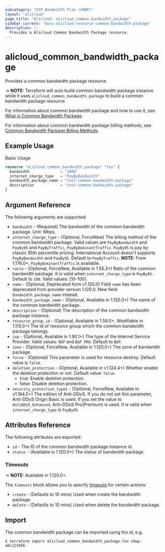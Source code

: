 ```yaml
---
subcategory: "EIP Bandwidth Plan (CBWP)"
layout: "alicloud"
page_title: "Alicloud: alicloud_common_bandwidth_package"
sidebar_current: "docs-alicloud-resource-common-bandwidth-package"
description: |-
  Provides a Alicloud Common Bandwidth Package resource.
---
```


# alicloud\_common_bandwidth_package

Provides a common bandwidth package resource.

-> **NOTE:** Terraform will auto build common bandwidth package instance while it uses `alicloud_common_bandwidth_package` to build a common bandwidth package resource.

For information about common bandwidth package and how to use it, see [What is Common Bandwidth Package](https://www.alibabacloud.com/help/product/55092.htm).

For information about common bandwidth package billing methods, see [Common Bandwidth Package Billing Methods](https://www.alibabacloud.com/help/doc-detail/67459.html).

## Example Usage

Basic Usage

```terraform
resource "alicloud_common_bandwidth_package" "foo" {
  bandwidth              = "1000"
  internet_charge_type   = "PayByBandwidth"
  bandwidth_package_name = "test-common-bandwidth-package"
  description            = "test-common-bandwidth-package"
}
```
## Argument Reference

The following arguments are supported:

* `bandwidth` - (Required) The bandwidth of the common bandwidth package. Unit: Mbps.
* `internet_charge_type` - (Optional, ForceNew) The billing method of the common bandwidth package. Valid values are `PayByBandwidth` and `PayBy95` and `PayByTraffic`, `PayByDominantTraffic`. `PayBy95` is pay by classic 95th percentile pricing. International Account doesn't supports `PayByBandwidth` and `PayBy95`. Default to `PayByTraffic`. **NOTE:** From 1.176.0+, `PayByDominantTraffic` is available. 
* `ratio` - (Optional, ForceNew, Available in 1.55.3+) Ratio of the common bandwidth package. It is valid when `internet_charge_type` is `PayBy95`. Default to `100`. Valid values: [10-100].
* `name` - (Optional, Deprecated form v1.120.0) Field `name` has been deprecated from provider version 1.120.0. New field `bandwidth_package_name` instead.
* `bandwidth_package_name` - (Optional, Available in 1.120.0+) The name of the common bandwidth package.
* `description` - (Optional) The description of the common bandwidth package instance.
* `resource_group_id` - (Optional, Available in 1.58.0+, Modifiable in 1.115.0+) The Id of resource group which the common bandwidth package belongs.
* `isp` - (Optional, Available in 1.90.1+) The type of the Internet Service Provider. Valid values: `BGP` and `BGP_PRO`. Default to `BGP`.
* `zone` - (Optional, ForceNew, Available in 1.120.0+) The zone of bandwidth package.
* `force` - (Optional) This parameter is used for resource destroy. Default value is `false`.
* `deletion_protection` - (Optional, Available in v1.124.4+) Whether enable the deletion protection or not. Default value: `false`.
  - true: Enable deletion protection.
  - false: Disable deletion protection.
* `security_protection_types` - (Optional, ForceNew, Available in v1.184.0+) The edition of Anti-DDoS. If you do not set this parameter, Anti-DDoS Origin Basic is used. If you set the value to `AntiDDoS_Enhanced`, Anti-DDoS Pro(Premium) is used. It is valid when `internet_charge_type` is `PayBy95`.

## Attributes Reference

The following attributes are exported:

* `id` - The ID of the common bandwidth package instance id.
* `status` - (Available in 1.120.0+) The status of bandwidth package.

### Timeouts

-> **NOTE:** Available in 1.120.0+.

The `timeouts` block allows you to specify [timeouts](https://www.terraform.io/docs/configuration-0-11/resources.html#timeouts) for certain actions:

* `create` - (Defaults to 10 mins) Used when create the bandwidth package.
* `delete` - (Defaults to 10 mins) Used when delete the bandwidth package.

## Import

The common bandwidth package can be imported using the id, e.g.

```
$ terraform import alicloud_common_bandwidth_package.foo cbwp-abc123456
```


